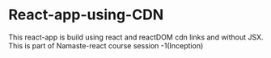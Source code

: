 # React-app-using-CDN
This react-app is build using react and reactDOM cdn links and without JSX. This is part of Namaste-react course session -1(Inception)
